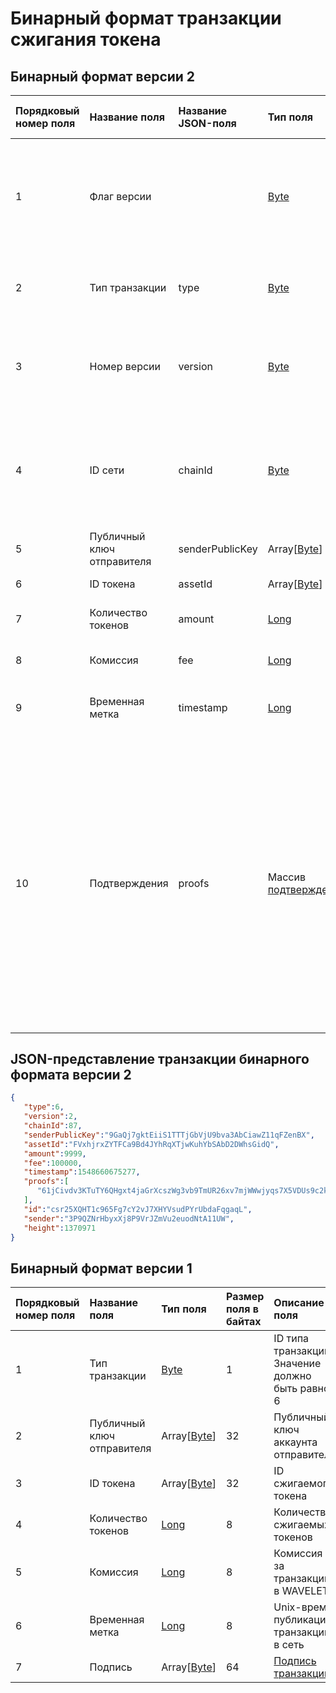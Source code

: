 # Бинарный формат транзакции сжигания токена

## Бинарный формат версии 2

| Порядковый номер поля | Название поля | Название JSON-поля |Тип поля | Размер поля в байтах | Описание поля |
| :--- | :--- | :--- | :--- | :--- | :--- |
| 1 | Флаг версии | | [Byte](/blockchain/blockchain/blockchain-data-types.md) | 1 | Указывает что [структура данных](/blockchain/binary-format/transaction-binary-format.md) транзакции имеет версию 2 или выше. <br>Значение должно быть равно 0 |
| 2 | Тип транзакции |type| [Byte](/blockchain/blockchain/blockchain-data-types.md) | 1 | ID [типа транзакции](/blockchain/transaction-type.md). <br>Значение должно быть равно 6 |
| 3 | Номер версии |version| [Byte](/blockchain/blockchain/blockchain-data-types.md) | 1 | Номер версии структуры данных транзакции. <br>Значение должно быть равно 2 |
| 4 | ID сети |chainId| [Byte](/blockchain/blockchain/blockchain-data-types.md) | 1 | Задает сеть, в которой транзакция будет опубликована. <br>84 для тестовой сети, 87 для основной сети |
| 5 | Публичный ключ отправителя |senderPublicKey| Array[[Byte](/blockchain/blockchain/blockchain-data-types.md)] | 32 | Публичный ключ аккаунта отправителя |
| 6 | ID токена |assetId| Array[[Byte](/blockchain/blockchain/blockchain-data-types.md)] | 32 | ID сжигаемого токена |
| 7 | Количество токенов |amount| [Long](/blockchain/blockchain/blockchain-data-types.md) | 8 | Количество сжигаемых токенов |
| 8 | Комиссия|fee | [Long](/blockchain/blockchain/blockchain-data-types.md) | 8 | Комиссия за транзакцию в [WAVELET](/blockchain/token/wavelet.md) |
| 9 | Временная метка|timestamp | [Long](/blockchain/blockchain/blockchain-data-types.md) | 8 | Unix-время отправки транзакции в блокчейн |
| 10 | Подтверждения |proofs| Массив [подтверждений](/blockchain/transaction/transaction-proof.md) | `S` | Если массив пустой, то `S`= 3. <br>Если массив не пустой, то `S`= 3 + 2 × `N` + \(`P`<sub>1</sub> + `P`<sub>2</sub> + ... + `P`<sub>n</sub>\), <br>где <br>`N` — количество подтверждений в массиве, <br>`P`<sub>n</sub> — размер `N`-го подтверждения в байтах.<br> Максимальное количество подтверждений в массиве — 8. Максимальный размер каждого подтверждения — 64 байта |

## JSON-представление транзакции бинарного формата версии 2

```json
{  
   "type":6,
   "version":2,
   "chainId":87,
   "senderPublicKey":"9GaQj7gktEiiS1TTTjGbVjU9bva3AbCiawZ11qFZenBX",
   "assetId":"FVxhjrxZYTFCa9Bd4JYhRqXTjwKuhYbSAbD2DWhsGidQ",
   "amount":9999,
   "fee":100000,
   "timestamp":1548660675277,
   "proofs":[  
      "61jCivdv3KTuTY6QHgxt4jaGrXcszWg3vb9TmUR26xv7mjWWwjyqs7X5VDUs9c2ksndaPogmdunHDdjWCuG1GGhh"
   ],
   "id":"csr25XQHT1c965Fg7cY2vJ7XHYVsudPYrUbdaFqgaqL",
   "sender":"3P9QZNrHbyxXj8P9VrJZmVu2euodNtA11UW",
   "height":1370971
}
```

## Бинарный формат версии 1

| Порядковый номер поля | Название поля | Тип поля | Размер поля в байтах | Описание поля |
| :--- | :--- | :--- | :--- | :--- |
| 1 | Тип транзакции | [Byte](/blockchain/blockchain/blockchain-data-types.md) | 1 | ID типа транзакции. <br>Значение должно быть равно 6 |
| 2 | Публичный ключ отправителя | Array[[Byte](/blockchain/blockchain/blockchain-data-types.md)] | 32 | Публичный ключ аккаунта отправителя |
| 3 | ID токена  | Array[[Byte](/blockchain/blockchain/blockchain-data-types.md)] | 32 | ID сжигаемого токена |
| 4 | Количество токенов | [Long](/blockchain/blockchain/blockchain-data-types.md) | 8 | Количество сжигаемых токенов  |
| 5 | Комиссия | [Long](/blockchain/blockchain/blockchain-data-types.md) | 8 | Комиссия за транзакцию в WAVELET |
| 6 | Временная метка | [Long](/blockchain/blockchain/blockchain-data-types.md) | 8 | Unix-время публикации транзакции в сеть |
| 7 | Подпись | Array[[Byte](/blockchain/blockchain/blockchain-data-types.md)] | 64 | [Подпись транзакции](/blockchain/transaction/transaction-signature.md) |
